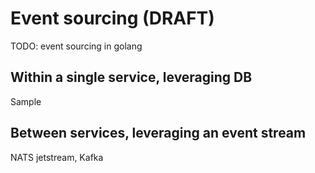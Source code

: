 # Event sourcing (DRAFT)

TODO: event sourcing in golang

## Within a single service, leveraging DB

Sample

## Between services, leveraging an event stream

NATS jetstream, Kafka
